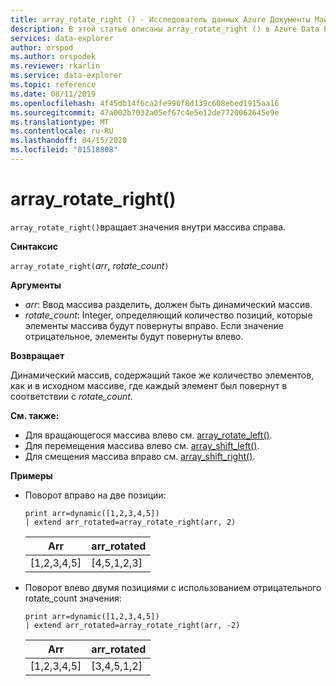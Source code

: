 ```yaml
---
title: array_rotate_right () - Исследователь данных Azure Документы Майкрософт
description: В этой статье описаны array_rotate_right () в Azure Data Explorer.
services: data-explorer
author: orspod
ms.author: orspodek
ms.reviewer: rkarlin
ms.service: data-explorer
ms.topic: reference
ms.date: 08/11/2019
ms.openlocfilehash: 4f45db14f6ca2fe990f8d139c608ebed1915aa16
ms.sourcegitcommit: 47a002b7032a05ef67c4e5e12de7720062645e9e
ms.translationtype: MT
ms.contentlocale: ru-RU
ms.lasthandoff: 04/15/2020
ms.locfileid: "81518808"
---
```

# <a name="array_rotate_right"></a>array_rotate_right()

`array_rotate_right()`вращает значения внутри массива справа.

**Синтаксис**

`array_rotate_right(`*arr*, *rotate_count*`)`

**Аргументы**

* *arr*: Ввод массива разделить, должен быть динамический массив.
* *rotate_count*: Integer, определяющий количество позиций, которые элементы массива будут повернуты вправо. Если значение отрицательное, элементы будут повернуты влево.

**Возвращает**

Динамический массив, содержащий такое же количество элементов, как и в исходном массиве, где каждый элемент был повернут в соответствии с *rotate_count.*

**См. также:**

* Для вращающегося массива влево см. [array_rotate_left()](array_rotate_leftfunction.md).
* Для перемещения массива влево см. [array_shift_left()](array_shift_leftfunction.md).
* Для смещения массива вправо см. [array_shift_right()](array_shift_rightfunction.md).

**Примеры**

* Поворот вправо на две позиции:

    ```kusto
    print arr=dynamic([1,2,3,4,5]) 
    | extend arr_rotated=array_rotate_right(arr, 2)
    ```
    
    |Arr|arr_rotated|
    |---|---|
    |[1,2,3,4,5]|[4,5,1,2,3]|

* Поворот влево двумя позициями с использованием отрицательного rotate_count значения:

    ```kusto
    print arr=dynamic([1,2,3,4,5]) 
    | extend arr_rotated=array_rotate_right(arr, -2)
    ```
    
    |Arr|arr_rotated|
    |---|---|
    |[1,2,3,4,5]|[3,4,5,1,2]|